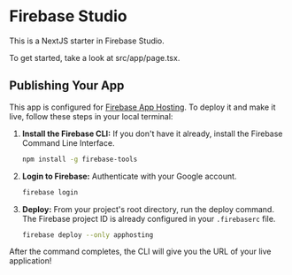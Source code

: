 # Firebase Studio

This is a NextJS starter in Firebase Studio.

To get started, take a look at src/app/page.tsx.

## Publishing Your App

This app is configured for [Firebase App Hosting](https://firebase.google.com/docs/app-hosting). To deploy it and make it live, follow these steps in your local terminal:

1.  **Install the Firebase CLI:** If you don't have it already, install the Firebase Command Line Interface.
    ```bash
    npm install -g firebase-tools
    ```

2.  **Login to Firebase:** Authenticate with your Google account.
    ```bash
    firebase login
    ```

3.  **Deploy:** From your project's root directory, run the deploy command. The Firebase project ID is already configured in your `.firebaserc` file.
    ```bash
    firebase deploy --only apphosting
    ```

After the command completes, the CLI will give you the URL of your live application!
